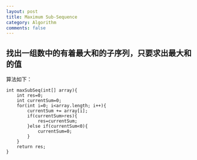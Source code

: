 ```yaml
---
layout: post
title: Maximum Sub-Sequence
category: Algorithm
comments: false
---
```

## 找出一组数中的有着最大和的子序列，只要求出最大和的值
算法如下：

	int maxSubSeq(int[] array){
		int res=0;
		int currentSum=0;
		for(int i=0; i<array.length; i++){
			currentSum += array[i];
			if(currentSum>res){
				res=currentSum;
			}else if(currentSum<0){
				currentSum=0;
			}
		}
		return res;
	}
			